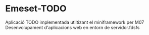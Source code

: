 Emeset-TODO
===========

Aplicació TODO implementada utiltizant el miniframework per M07 Desenvolupament d'aplicacions web en entorn de servidor.fdsfs
